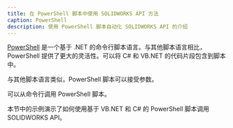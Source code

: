 ```yaml
---
title: 在 PowerShell 脚本中使用 SOLIDWORKS API 方法
caption: PowerShell
description: 使用 PowerShell 脚本自动化 SOLIDWORKS API 的介绍
---
```


[PowerShell](https://docs.microsoft.com/zh-cn/powershell/scripting/powershell-scripting?view=powershell-6) 是一个基于 .NET 的命令行脚本语言。与其他脚本语言相比，PowerShell 提供了更大的灵活性。可以将 C# 和 VB.NET 的代码片段包含到脚本中。

与其他脚本语言类似，PowerShell 脚本可以接受参数。

可以从命令行调用 PowerShell 脚本。

本节中的示例演示了如何使用基于 VB.NET 和 C# 的 PowerShell 脚本调用 SOLIDWORKS API。